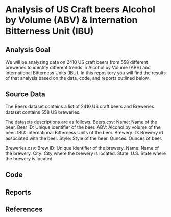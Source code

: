# Analysis of US Craft beers Alcohol by Volume (ABV) & Internation Bitterness Unit (IBU)

## Analysis Goal
We will be analyzing data on 2410 US craft beers from 558 different breweries to identify different trends in Alcohol by Volume (ABV) and International Bitterness Units (IBU). In this repository you will find the results of that analysis based on the data, code, and reports outlined below.

## Source Data
The Beers dataset contains a list of 2410 US craft beers and Breweries dataset contains 558 US
breweries. 

The datasets descriptions are as follows.
Beers.csv:
Name: Name of the beer.
Beer ID: Unique identifier of the beer.
ABV: Alcohol by volume of the beer.
IBU: International Bitterness Units of the beer.
Brewery ID: Brewery id associated with the beer.
Style: Style of the beer.
Ounces: Ounces of beer.


Breweries.csv:
Brew ID: Unique identifier of the brewery.
Name: Name of the brewery.
City: City where the brewery is located.
State: U.S. State where the brewery is located.


## Code






## Reports





## References
